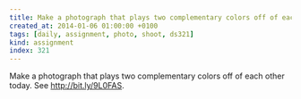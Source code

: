 ```yaml
---
title: Make a photograph that plays two complementary colors off of each other today. See http - //bit.ly/9L0FAS.
created_at: 2014-01-06 01:00:00 +0100
tags: [daily, assignment, photo, shoot, ds321]
kind: assignment
index: 321
---
```


Make a photograph that plays two complementary colors off of each other today. See http://bit.ly/9L0FAS.
